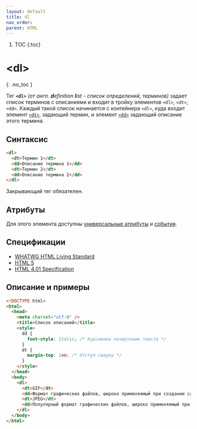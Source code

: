 ```yaml
---
layout: default
title: dl
nav_order:
parent: HTML
---
```


<!-- prettier-ignore-start -->
1. TOC
{:toc}

# &lt;dl&gt;
{: .no_toc }
<!-- prettier-ignore-end -->

Тег **`<dl>`** _(от англ. **d**efinition **l**ist - список определений, терминов)_ задает список терминов с описаниями и входит в тройку элементов `<dl>`, `<dt>`, `<dd>`. Каждый такой список начинается с контейнера `<dl>`, куда входит элемент [`<dt>`](/html/dt/), задающий термин, и элемент [`<dd>`](/html/dd/) задающий описание этого термина.

## Синтаксис

```html
<dl>
  <dt>Термин 1</dt>
  <dd>Описание термина 1</dd>
  <dt>Термин 2</dt>
  <dd>Описание термина 2</dd>
</dl>
```

Закрывающий тег обязателен.

## Атрибуты

Для этого элемента доступны [универсальные атрибуты](/lib/uni-attr/) и [события](/lib/events/).

## Спецификации

- [WHATWG HTML Living Standard](https://html.spec.whatwg.org/multipage/grouping-content.html#the-dl-element)
- [HTML 5](http://www.w3.org/TR/html5/grouping-content.html#the-dl-element)
- [HTML 4.01 Specification](http://www.w3.org/TR/html401/struct/lists.html#h-10.3)

## Описание и примеры

```html
<!DOCTYPE html>
<html>
  <head>
    <meta charset="utf-8" />
    <title>Список описаний</title>
    <style>
      dd {
        font-style: italic; /* Курсивное начертание текста */
      }
      dt {
        margin-top: 1em; /* Отступ сверху */
      }
    </style>
  </head>
  <body>
    <dl>
      <dt>GIF</dt>
      <dd>Формат графических файлов, широко применяемый при создании сайтов. GIF использует 8-битный цвет и эффективно сжимает сплошные цветные области, при этом сохраняя детали изображения.</dd>
      <dt>JPEG</dt>
      <dd>Популярный формат графических файлов, широко применяемый при создании сайтов и хранения изображений. JPEG поддерживает 24-битный цвет и сохраняет яркость и оттенки цветов в фотографиях. Данный формат называют сжатием с потерями, поскольку алгоритм JPEG выборочно отвергает данные. Метод сжатия может исказить деталь в рисунке, особенно содержащий текст или изображение с чёткими краями. Формат JPEG не поддерживает прозрачность; когда вы сохраняете фотографию в формате JPEG, прозрачные пиксели заполняются определённым цветом.</dd>
    </dl>
  </body>
</html>
```
